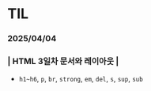 # TIL
### 2025/04/04
### | HTML 3일차 문서와 레이아웃 |
* `h1~h6`, `p`, `br`, `strong`, `em`, `del`, `s`, `sup`, `sub`